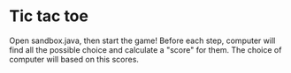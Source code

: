 # Tic tac toe
Open sandbox.java, then start the game!
Before each step, computer will find all the possible choice and calculate a "score" for them. The choice of computer will based on this scores.
